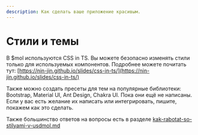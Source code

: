 ```yaml
---
description: Как сделать ваше приложение красивым.
---
```


# Стили и темы

В $mol используются CSS in TS. Вы можете безопасно изменять стили только для используемых компонентов. Подробнее можете почитать тут: [https://nin-jin.github.io/slides/css-in-ts/](https://nin-jin.github.io/slides/css-in-ts/)



Также можно создать пресеты для тем на популярные библиотеки: Bootstrap, Material UI, Ant Design, Chakra UI. Пока они ещё не написаны. Если у вас есть желание их написать или интегрировать, пишите, покажем как это сделать.



Также большинство ответов на вопросы есть в разделе [kak-rabotat-so-stilyami-v-usdmol.md](../faq/kak-rabotat-so-stilyami-v-usdmol.md "mention")
